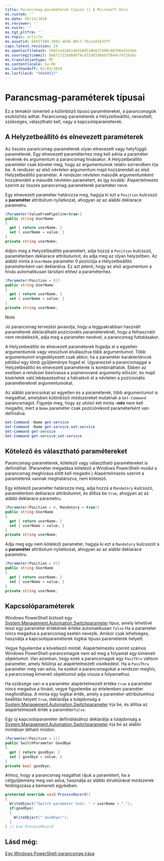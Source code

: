 ```yaml
---
title: Parancsmag-paraméterek típusú |} A Microsoft Docs
ms.custom: ''
ms.date: 09/13/2016
ms.reviewer: ''
ms.suite: ''
ms.tgt_pltfrm: ''
ms.topic: article
ms.assetid: 6602730d-3892-4656-80c7-7bca2d14337f
caps.latest.revision: 14
ms.openlocfilehash: 59921a92661482b8d518b82f490c9879643543bb
ms.sourcegitcommit: b6871f21bd666f9cd71dd336bb3f844cf472b56c
ms.translationtype: MT
ms.contentlocale: hu-HU
ms.lasthandoff: 02/03/2019
ms.locfileid: "56849517"
---
```

# <a name="types-of-cmdlet-parameters"></a>Parancsmag-paraméterek típusai

Ez a témakör ismerteti a különböző típusú paramétereket, a parancsmagok eszközhöz adhat. Parancsmag-paraméterek a Helyzetbeállító, nevesített, szükséges, választható kell, vagy a kapcsolóparaméterek.

## <a name="positional-and-named-parameters"></a>A Helyzetbeállító és elnevezett paraméterek

Az összes parancsmag-paraméterek olyan elnevezett vagy helyfüggő paraméterek. Egy elnevezett paraméterhez meg kell adnia a paraméter nevének és argumentum a parancsmag hívásakor. A Helyzetbeállító paraméter csak követel meg, hogy az argumentumok relatív sorrendben írja be. A rendszer az első névtelen argumentum majd hozzárendeli az első Helyzetbeállító paraméter. A rendszer névtelen második argumentumként hozzárendeli a második névtelen paramétert, és így tovább. Alapértelmezés szerint az összes parancsmag-paraméterek paraméter neve.

Egy elnevezett paraméter határozza meg, hagyja ki ezt a `Position` kulcsszó a **paraméter** attribútum nyilatkozat, ahogyan az az alábbi deklarace parametru.

```csharp
[Parameter(ValueFromPipeline=true)]
public string UserName
{
  get { return userName; }
  set { userName = value; }
}
private string userName;
```

Adjon meg a Helyzetbeállító paramétert, adja hozzá a `Position` kulcsszó, paraméterben deklarace attribútumot, és adja meg az olyan helyzetben. Az alábbi minta a `UserName` paraméter 0 pozíciója a Helyzetbeállító paraméterként van deklarálva. Ez azt jelenti, hogy az első argumentum a hívás automatikusan társítani ehhez a paraméterhez.

```csharp
[Parameter(Position = 0)]
public string UserName
{
  get { return userName; }
  set { userName = value; }
}
private string userName;
```

> [!NOTE]
> Jó parancsmag tervezési javasolja, hogy a leggyakrabban használt paraméterek deklarálható pozicionális paramétereknél, hogy a felhasználó nem rendelkezik, adja meg a paraméter nevével, a parancsmag futtatásakor.

A Helyzetbeállító és elnevezett paraméterek fogadja el a egyetlen argumentumok vagy vesszővel elválasztva több argumentumot. Több argumentumot engedélyezett csak akkor, ha a paraméter karakterláncok például egy tömb gyűjteménye fogad el. Ugyanezzel a parancsmaggal a Helyzetbeállító és elnevezett paraméterek is kombinálhatók. Ebben az esetben a rendszer beolvassa a pojmenované argumenty először, és majd kísérletek való leképezéséhez a hátralévő el a névtelen a pozicionális paramétereknél argumentumokat.

Az alábbi parancsokat az egyetlen és a paraméterek, több argumentumot is megadhat, amelyben különböző módszereket mutatnak a `Get-Command` parancsmagot. Figyelje meg, hogy az utolsó két minta **-név** nem kell megadni, mert a `Name` paraméter csak pozíciórekord paraméterként van definiálva.

```powershell
Get-Command -Name get-service
Get-Command -Name get-service,set-service
Get-Command get-service
Get-Command get-service,set-service
```

## <a name="mandatory-and-optional-parameters"></a>Kötelező és választható paramétereket

Parancsmag-paraméterek, kötelező vagy választható paramétereket is definiálhat. (Paraméter megadása kötelező a Windows PowerShell-modul a parancsmag meghívása előtt kell megadni.)  Alapértelmezés szerint a paraméterek vannak meghatározva, nem kötelező.

Egy kötelező paraméter határozza meg, adja hozzá a `Mandatory` kulcsszó, paraméterben deklarace attribútumot, és állítsa be `true`, ahogyan az az alábbi deklarace parametru.

```csharp
[Parameter(Position = 0, Mandatory = true)]
public string UserName
{
  get { return userName; }
  set { userName = value; }
}
private string userName;
```

Adja meg egy nem kötelező paraméter, hagyja ki ezt a `Mandatory` kulcsszót a a **paraméter** attribútum nyilatkozat, ahogyan az az alábbi deklarace parametru.

```csharp
[Parameter(Position = 0)]
public string UserName
{
  get { return userName; }
  set { userName = value; }
}
private string userName;
```

## <a name="switch-parameters"></a>Kapcsolóparaméterek

Windows PowerShell biztosít egy [System.Management.Automation.Switchparameter](/dotnet/api/System.Management.Automation.SwitchParameter) típus, amely lehetővé teszi egy paraméter értékének értéke automatikusan `false` Ha a paraméter nincs megadva a parancsmag esetén nevezik. Amikor csak lehetséges, használja a kapcsolóparaméterek logikai típusú paraméterek helyett.

Vegye figyelembe a következő mintát. Alapértelmezés szerint számos Windows PowerShell-parancsmagok nem ad meg a folyamat egy kimeneti objektumot. Van azonban, hogy ezek a parancsmagok egy `PassThru` váltson paraméter, amely felülírja az alapértelmezett viselkedést. Ha a `PassThru` paraméter meg van adva, ha ezeket a parancsmagokat a rendszer meghív, a parancsmag kimeneti objektumot adja vissza a folyamathoz.

Ha szüksége van-e a paraméter alapértelmezett értéke `true` a paraméter nincs megadva a hívást, vegye figyelembe az értelemben paraméter megfordítása. A minta egy logikai érték, amely a paraméter-attribútumhoz beállítás helyett `true`, deklarálja a tulajdonság a [System.Management.Automation.Switchparameter](/dotnet/api/System.Management.Automation.SwitchParameter) írja be, és állítsa az alapértelmezett érték a paraméter`false`.

Egy új kapcsolóparaméter definiálásához deklarálja a tulajdonság a [System.Management.Automation.Switchparameter](/dotnet/api/System.Management.Automation.SwitchParameter) írja be az alábbi mintában látható módon.

```csharp
[Parameter(Position = 1)]
public SwitchParameter GoodBye
{
  get { return goodbye; }
  set { goodbye = value; }
}
private bool goodbye;
```

Ahhoz, hogy a parancsmag reagálhat rájuk a paramétert, ha a célgyűjtemény meg van adva, használja az alábbi struktúrával módszerek feldolgozása a bemeneti egyikében.

```csharp
protected override void ProcessRecord()
{
  WriteObject("Switch parameter test: " + userName + ".");
  if(goodbye)
  {
    WriteObject(" Goodbye!");
  }
} // End ProcessRecord
```

## <a name="see-also"></a>Lásd még:

[Egy Windows PowerShell-parancsmag írása](./writing-a-windows-powershell-cmdlet.md)

